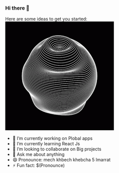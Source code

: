 ### Hi there 👋

Here are some ideas to get you started:[![](https://github.com/atah1r1/atah1r1/blob/main/satisfying.gif)](#)

- 🔭 I’m currently working on Plobal apps
- 🌱 I’m currently learning React Js
- 👯 I’m looking to collaborate on Big projects
- 💬 Ask me about anything
- 😄 Pronounce: mech khbech khebcha 5 lmarrat
- ⚡ Fun fact: $(Pronounce)
